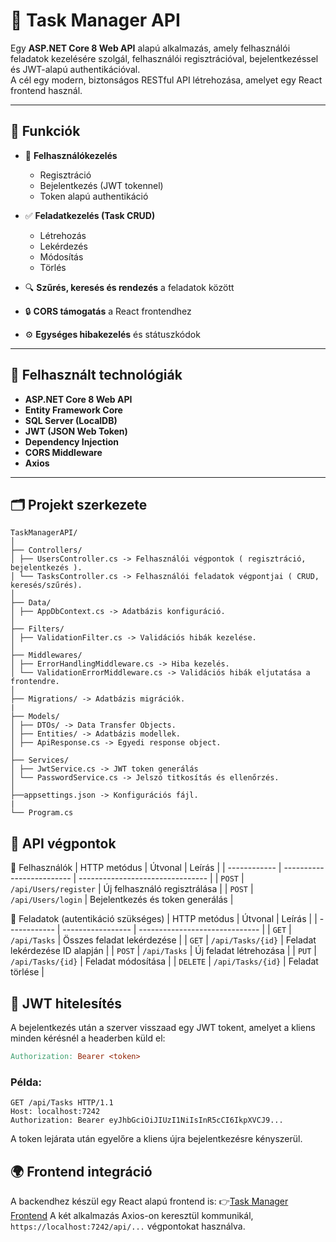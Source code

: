 # 🧠 Task Manager API

Egy **ASP.NET Core 8 Web API** alapú alkalmazás, amely felhasználói feladatok kezelésére szolgál, felhasználói regisztrációval, bejelentkezéssel és JWT-alapú authentikációval.  
A cél egy modern, biztonságos RESTful API létrehozása, amelyet egy React frontend használ.

---

## 🚀 Funkciók

- 👤 **Felhasználókezelés**
  - Regisztráció
  - Bejelentkezés (JWT tokennel)
  - Token alapú authentikáció

- ✅ **Feladatkezelés (Task CRUD)**
  - Létrehozás  
  - Lekérdezés  
  - Módosítás  
  - Törlés  

- 🔍 **Szűrés, keresés és rendezés** a feladatok között  
- 🔒 **CORS támogatás** a React frontendhez  
- ⚙️ **Egységes hibakezelés** és státuszkódok  

---

## 🧰 Felhasznált technológiák

- **ASP.NET Core 8 Web API**
- **Entity Framework Core**
- **SQL Server (LocalDB)**
- **JWT (JSON Web Token)**
- **Dependency Injection**
- **CORS Middleware**
- **Axios**

---

## 🗂️ Projekt szerkezete

```
TaskManagerAPI/
│
├── Controllers/
│ ├── UsersController.cs -> Felhasználói végpontok ( regisztráció, bejelentkezés ).
│ └── TasksController.cs -> Felhasználói feladatok végpontjai ( CRUD, keresés/szűrés).
│
├── Data/
│ ├── AppDbContext.cs -> Adatbázis konfiguráció.
│
├── Filters/
│ ├── ValidationFilter.cs -> Validációs hibák kezelése.
│
├── Middlewares/
│ ├── ErrorHandlingMiddleware.cs -> Hiba kezelés.
│ └── ValidationErrorMiddleware.cs -> Validációs hibák eljutatása a frontendre.
│
├── Migrations/ -> Adatbázis migrációk.
|
├── Models/
│ ├── DTOs/ -> Data Transfer Objects.
│ ├── Entities/ -> Adatbázis modellek.
│ ├── ApiResponse.cs -> Egyedi response object.
│
├── Services/
│ ├── JwtService.cs -> JWT token generálás
│ └── PasswordService.cs -> Jelszó titkosítás és ellenőrzés.
│
├──appsettings.json -> Konfigurációs fájl.
|
└── Program.cs
```
## 🧪 API végpontok

🔹 Felhasználók
| HTTP metódus | Útvonal                   | Leírás                           |
| ------------ | ------------------------- | -------------------------------- |
| `POST`       | `/api/Users/register` | Új felhasználó regisztrálása     |
| `POST`       | `/api/Users/login`        | Bejelentkezés és token generálás |

🔹 Feladatok (autentikáció szükséges)
| HTTP metódus | Útvonal           | Leírás                         |
| ------------ | ----------------- | ------------------------------ |
| `GET`        | `/api/Tasks`      | Összes feladat lekérdezése     |
| `GET`        | `/api/Tasks/{id}` | Feladat lekérdezése ID alapján |
| `POST`       | `/api/Tasks`      | Új feladat létrehozása         |
| `PUT`        | `/api/Tasks/{id}` | Feladat módosítása             |
| `DELETE`     | `/api/Tasks/{id}` | Feladat törlése                |

## 🔑 JWT hitelesítés

A bejelentkezés után a szerver visszaad egy JWT tokent, amelyet a kliens minden kérésnél a headerben küld el:
``` makefile
Authorization: Bearer <token>
```
### Példa:
``` http
GET /api/Tasks HTTP/1.1
Host: localhost:7242
Authorization: Bearer eyJhbGciOiJIUzI1NiIsInR5cCI6IkpXVCJ9...
```
A token lejárata után egyelőre a kliens újra bejelentkezésre kényszerül.

## 🌍 Frontend integráció

A backendhez készül egy React alapú frontend is:
👉[Task Manager Frontend](https://github.com/Riptir3/task-manager-frontend)
A két alkalmazás Axios-on keresztül kommunikál, `https://localhost:7242/api/...` végpontokat használva.
